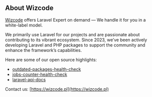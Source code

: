## About Wizcode

[Wizcode](https://wizcode.pl) offers Laravel Expert on demand — We handle it for you in a white-label model.

We primarily use Laravel for our projects and are passionate about contributing to its vibrant ecosystem. Since 2023, we’ve been actively developing Laravel and PHP packages to support the community and enhance the framework’s capabilities.

Here are some of our open source highlights:
- [outdated-packages-health-check](https://github.com/wizcodepl/outdated-packages-health-check)
- [jobs-counter-health-check](https://github.com/wizcodepl/jobs-counter-health-check)
- [laravel-api-docs](https://github.com/wizcodepl/laravel-api-docs)

Contact us: [https://wizcode.pl](https://wizcode.pl)
